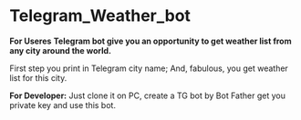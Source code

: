 # Telegram_Weather_bot
**For Useres**
**Telegram bot give you an opportunity to get weather list from any city around the world.**

First step you print in Telegram city name;
And, fabulous, you get weather list for this city. 

**For Developer:**
Just clone it on PC, create a TG bot by Bot Father get you private key and use this bot.
